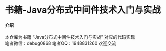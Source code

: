 # 书籍-Java分布式中间件技术入门与实战

#### 介绍

本仓库为书籍 “Java分布式中间件技术入门与实战” 对应的代码实现  
笔者微信：debug0868 笔者QQ：1948831260 欢迎交流
